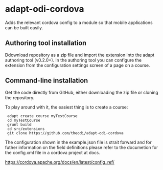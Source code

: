 # adapt-odi-cordova

Adds the relevant cordova config to a module so that mobile applications can be built easily.

## Authoring tool installation

Ddownload repository as a zip file and import the extension into the adapt authoring tool (v0.2.0+). In the authoring tool you can configure the extension from the configuration settings screen of a page on a course. 

## Command-line installation

Get the code directly from GitHub, either downloading the zip file or cloning the repository.

To play around with it, the easiest thing is to create a course:

```
 adapt create course myTestCourse
 cd myTestCourse
 grunt build
 cd src/extensions
 git clone https://github.com/theodi/adapt-odi-cordova
```

The configuration shown in the example.json file is strait forward and for futher information on the field definitions please refer to the documetion for the config.xml file in a cordova project at docs.

https://cordova.apache.org/docs/en/latest/config_ref/
